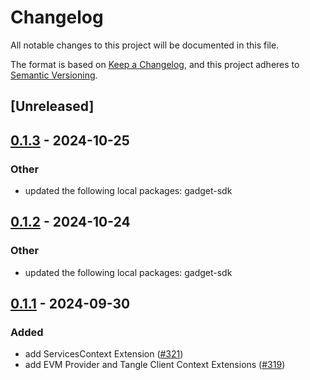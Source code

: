 # Changelog

All notable changes to this project will be documented in this file.

The format is based on [Keep a Changelog](https://keepachangelog.com/en/1.0.0/),
and this project adheres to [Semantic Versioning](https://semver.org/spec/v2.0.0.html).

## [Unreleased]

## [0.1.3](https://github.com/tangle-network/gadget/compare/gadget-context-derive-v0.1.2...gadget-context-derive-v0.1.3) - 2024-10-25

### Other

- updated the following local packages: gadget-sdk

## [0.1.2](https://github.com/tangle-network/gadget/compare/gadget-context-derive-v0.1.1...gadget-context-derive-v0.1.2) - 2024-10-24

### Other

- updated the following local packages: gadget-sdk

## [0.1.1](https://github.com/tangle-network/gadget/compare/gadget-context-derive-v0.1.0...gadget-context-derive-v0.1.1) - 2024-09-30

### Added

- add ServicesContext Extension ([#321](https://github.com/tangle-network/gadget/pull/321))
- add EVM Provider and Tangle Client Context Extensions ([#319](https://github.com/tangle-network/gadget/pull/319))
